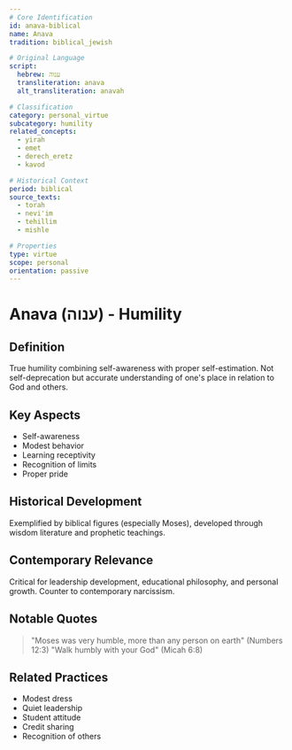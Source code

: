 ```yaml
---
# Core Identification
id: anava-biblical
name: Anava
tradition: biblical_jewish

# Original Language
script:
  hebrew: ענוה
  transliteration: anava
  alt_transliteration: anavah

# Classification
category: personal_virtue
subcategory: humility
related_concepts:
  - yirah
  - emet
  - derech_eretz
  - kavod

# Historical Context
period: biblical
source_texts:
  - torah
  - nevi'im
  - tehillim
  - mishle

# Properties
type: virtue
scope: personal
orientation: passive
---
```


# Anava (ענוה) - Humility

## Definition
True humility combining self-awareness with proper self-estimation. Not self-deprecation but accurate understanding of one's place in relation to God and others.

## Key Aspects
- Self-awareness
- Modest behavior
- Learning receptivity
- Recognition of limits
- Proper pride

## Historical Development
Exemplified by biblical figures (especially Moses), developed through wisdom literature and prophetic teachings.

## Contemporary Relevance
Critical for leadership development, educational philosophy, and personal growth. Counter to contemporary narcissism.

## Notable Quotes
> "Moses was very humble, more than any person on earth" (Numbers 12:3)
> "Walk humbly with your God" (Micah 6:8)

## Related Practices
- Modest dress
- Quiet leadership
- Student attitude
- Credit sharing
- Recognition of others